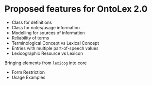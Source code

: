 # Proposed features for OntoLex 2.0

- Class for definitions
- Class for notes/usage information
- Modelling for sources of information
- Reliability of terms
- Terminological Concept vs Lexical Concept
- Entries with multiple part-of-speech values
- Lexicographic Resource vs Lexicon

Bringing elements from `lexicog` into core

- Form Restriction
- Usage Examples
